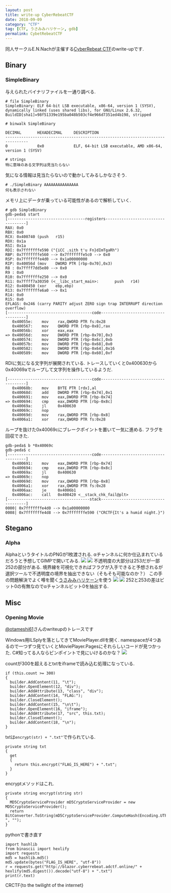 ```yaml
---
layout: post
title: write-up CyberRebeatCTF
date: 2018-09-09
category: "CTF"
tag: [CTF, うさみみハリケーン, gdb]
permalink: CybetRebeatCTF
---
```


同人サークルE.N.Nachが主催する[CyberRebeat CTF](https://ennach.sakura.ne.jp/CyberRebeatCTF/index_jp.html)のwrite-upです.

## Binary
### SimpleBinary

与えられたバイナリファイルを一通り調べる.
```
# file SimpleBinary
SimpleBinary: ELF 64-bit LSB executable, x86-64, version 1 (SYSV), dynamically linked (uses shared libs), for GNU/Linux 2.6.32, BuildID[sha1]=98f51339e195ba048b503cf4e966d7351ed4b198, stripped

# binwalk SimpleBinary

DECIMAL       HEXADECIMAL     DESCRIPTION
--------------------------------------------------------------------------------
0             0x0             ELF, 64-bit LSB executable, AMD x86-64, version 1 (SYSV)

# strings
特に意味のある文字列は見当たらない
```

気になる情報は見当たらないので動かしてみるしかなさそう.
```
# ./SimpleBinary AAAAAAAAAAAAAAA
何も表示されない
```

メモリ上にデータが乗っている可能性があるので解析していく.
```
# gdb SimpleBinary
gdb-peda$ start
[----------------------------------registers-----------------------------------]
RAX: 0x0
RBX: 0x0
RCX: 0x400740 (push   r15)
RDX: 0x1a
RSI: 0x1a
RDI: 0x7fffffffe590 ("{iCC .sith t'u Fn}dImTgaRh")
RBP: 0x7fffffffe560 --> 0x7fffffffe5c0 --> 0x0
RSP: 0x7fffffffe4d0 --> 0x1a00000000
RIP: 0x40056d (mov    DWORD PTR [rbp-0x70],0x3)
R8 : 0x7ffff7dd5e80 --> 0x0
R9 : 0x0
R10: 0x7fffffffe250 --> 0x0
R11: 0x7ffff7a30350 (<__libc_start_main>:       push   r14)
R12: 0x400450 (xor    ebp,ebp)
R13: 0x7fffffffe6a0 --> 0x1
R14: 0x0
R15: 0x0
EFLAGS: 0x246 (carry PARITY adjust ZERO sign trap INTERRUPT direction overflow)
[-------------------------------------code-------------------------------------]
   0x40055e:    mov    rax,QWORD PTR fs:0x28
   0x400567:    mov    QWORD PTR [rbp-0x8],rax
   0x40056b:    xor    eax,eax
=> 0x40056d:    mov    DWORD PTR [rbp-0x70],0x3
   0x400574:    mov    DWORD PTR [rbp-0x6c],0xb
   0x40057b:    mov    DWORD PTR [rbp-0x68],0x0
   0x400582:    mov    DWORD PTR [rbp-0x64],0x16
   0x400589:    mov    DWORD PTR [rbp-0x60],0xf
```
RDIに気になる文字列が展開されている.
トレースしていくと0x400630から0x40069aでループして文字列を操作しているようだ.
```
[-------------------------------------code-------------------------------------]
   0x40068b:    mov    BYTE PTR [rdx],al
   0x40068d:    add    DWORD PTR [rbp-0x74],0x1
   0x400691:    mov    eax,DWORD PTR [rbp-0x74]
=> 0x400694:    cmp    eax,DWORD PTR [rbp-0x8c]
   0x40069a:    jl     0x400630
   0x40069c:    nop
   0x40069d:    mov    rax,QWORD PTR [rbp-0x8]
   0x4006a1:    xor    rax,QWORD PTR fs:0x28
```
ループを抜けた0x40069cにブレークポイントを置いて一気に進める.
フラグを回収できた.
```
gdb-peda$ b *0x40069c
gdb-peda$ c
[-------------------------------------code-------------------------------------]
   0x400691:    mov    eax,DWORD PTR [rbp-0x74]
   0x400694:    cmp    eax,DWORD PTR [rbp-0x8c]
   0x40069a:    jl     0x400630
=> 0x40069c:    nop
   0x40069d:    mov    rax,QWORD PTR [rbp-0x8]
   0x4006a1:    xor    rax,QWORD PTR fs:0x28
   0x4006aa:    je     0x4006b1
   0x4006ac:    call   0x400420 <__stack_chk_fail@plt>
[------------------------------------stack-------------------------------------]
0000| 0x7fffffffe4d0 --> 0x1a00000000
0008| 0x7fffffffe4d8 --> 0x7fffffffe590 ("CRCTF{It's a humid night.}")
```
## Stegano
### Alpha

AlphaというタイトルのPNGが1枚渡される.
αチャンネルに何か仕込まれているだろうと予想してGIMPで開いてみる.
![](/assets/images/post/20180907/gimp2.png)
![](/assets/images/post/20180907/gimp1.png)
不透明度の大部分は253だが一部252の部分がある.
境界線を可視化できればフラグが入手できると予想されるが選択ツールで不透明度の境界を抽出できない（そもそも可能なのか？）
この手の問題解決でよく噂を聞く[うさみみハリケーン](https://www.vector.co.jp/soft/win95/prog/se375830.html)を使う
![](/assets/images/post/20180907/usamimi1.png)
![](/assets/images/post/20180907/usamimi2.png)
252と253の差はビット0の有無なのでαチャンネルビット0を抽出する.

## Misc
### Opening Movie

[@otameshi61](http://otameshi61.hatenablog.com/entry/2018/09/09/154341)さんのwriteupのトレースです

Windows用ILSplyを落としてきてMoviePlayer.dllを開く.
namespaceが4つあるので一つずつ見ていくとMoviePlayer.Pagesにそれらしいコードが見つかった.
C#知ってる人ならピンポイントで見にいけるのかな？
![](/assets/images/post/20180907/MoviePlayer.png)

countが300を超えるとtxtをiframeで読み込む処理になっている.
```
if (this.count >= 300)
{
  builder.AddContent(11, "\t");
  builder.OpenElement(12, "div");
  builder.AddAttribute(13, "class", "div");
  builder.AddContent(14, "FLAG:");
  builder.CloseElement();
  builder.AddContent(15, "\n\t");
  builder.OpenElement(16, "iframe");
  builder.AddAttribute(17, "src", this.txt);
  builder.CloseElement();
  builder.AddContent(18, "\n");
}
```

txtは`encrypt(str) + ".txt"`で作られている.
```
private string txt
{
  get
  {
    return this.encrypt("FLAG_IS_HERE") + ".txt";
  }
}
```

encryptメソッドはこれ.
```
private string encrypt(string str)
{
  MD5CryptoServiceProvider mD5CryptoServiceProvider = new MD5CryptoServiceProvider();
  return BitConverter.ToString(mD5CryptoServiceProvider.ComputeHash(Encoding.UTF8.GetBytes(str))).ToLower().Replace("-", "");
}
```

pythonで書き直す
```
import hashlib
from binascii import hexlify
import requests
md5 = hashlib.md5()
md5.update(bytes("FLAG_IS_HERE", "utf-8"))
r = requests.get("http://blazor.cyberrebeat.adctf.online/" + hexlify(md5.digest()).decode("utf-8") + ".txt")
print(r.text)
```
CRCTF{to the twilight of the internet}
